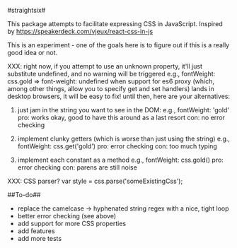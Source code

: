 #straightsix#

This package attempts to facilitate expressing CSS in JavaScript. Inspired by https://speakerdeck.com/vjeux/react-css-in-js

This is an experiment - one of the goals here is to figure out if this is a really good idea or not.

XXX: right now, if you attempt to use an unknown property, it'll just substitute undefined, and no warning will be triggered
  e.g., fontWeight: css.gold => font-weight: undefined
when support for es6 proxy (which, among other things, allow you to specify get and set handlers) lands in desktop browsers,
it will be easy to fix! until then, here are your alternatives:

1. just jam in the string you want to see in the DOM:
    e.g., fontWeight: 'gold'
pro: works okay, good to have this around as a last resort
con: no error checking

2. implement clunky getters (which is worse than just using the string)
    e.g., fontWeight: css.get('gold')
pro: error checking
con: too much typing

3. implement each constant as a method
    e.g., fontWeight: css.gold()
pro: error checking
con: parens are still noise

XXX: CSS parser?
    var style = css.parse('someExistingCss');

##To-do##
- replace the camelcase -> hyphenated string regex with a nice, tight loop
- better error checking (see above)
- add support for more CSS properties
- add features
- add more tests